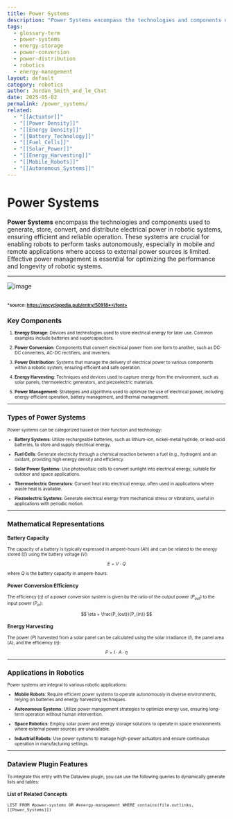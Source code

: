 ```yaml
---
title: Power Systems
description: "Power Systems encompass the technologies and components used to generate, store, convert, and distribute electrical power in robotic systems, ensuring efficient and reliable operation."
tags:
  - glossary-term
  - power-systems
  - energy-storage
  - power-conversion
  - power-distribution
  - robotics
  - energy-management
layout: default
category: robotics
author: Jordan_Smith_and_le_Chat
date: 2025-05-02
permalink: /power_systems/
related:
  - "[[Actuator]]"
  - "[[Power Density]]"
  - "[[Energy Density]]"
  - "[[Battery_Technology]]"
  - "[[Fuel_Cells]]"
  - "[[Solar_Power]]"
  - "[[Energy_Harvesting]]"
  - "[[Mobile_Robots]]"
  - "[[Autonomous_Systems]]"
---
```


# Power Systems

**Power Systems** encompass the technologies and components used to generate, store, convert, and distribute electrical power in robotic systems, ensuring efficient and reliable operation. These systems are crucial for enabling robots to perform tasks autonomously, especially in mobile and remote applications where access to external power sources is limited. Effective power management is essential for optimizing the performance and longevity of robotic systems.

---
![image](https://github.com/user-attachments/assets/eb9f599e-29f0-4eb3-b98c-190e4c406f6b)

<font size=1>*source: https://encyclopedia.pub/entry/50918*</font>
---

## Key Components

1. **Energy Storage**: Devices and technologies used to store electrical energy for later use. Common examples include batteries and supercapacitors.
   <br>

2. **Power Conversion**: Components that convert electrical power from one form to another, such as DC-DC converters, AC-DC rectifiers, and inverters.
   <br>

3. **Power Distribution**: Systems that manage the delivery of electrical power to various components within a robotic system, ensuring efficient and safe operation.
   <br>

4. **Energy Harvesting**: Techniques and devices used to capture energy from the environment, such as solar panels, thermoelectric generators, and piezoelectric materials.
   <br>

5. **Power Management**: Strategies and algorithms used to optimize the use of electrical power, including energy-efficient operation, battery management, and thermal management.
   <br>

---

## Types of Power Systems

Power systems can be categorized based on their function and technology:

* **Battery Systems**: Utilize rechargeable batteries, such as lithium-ion, nickel-metal hydride, or lead-acid batteries, to store and supply electrical energy.
  <br>

* **Fuel Cells**: Generate electricity through a chemical reaction between a fuel (e.g., hydrogen) and an oxidant, providing high energy density and efficiency.
  <br>

* **Solar Power Systems**: Use photovoltaic cells to convert sunlight into electrical energy, suitable for outdoor and space applications.
  <br>

* **Thermoelectric Generators**: Convert heat into electrical energy, often used in applications where waste heat is available.
  <br>

* **Piezoelectric Systems**: Generate electrical energy from mechanical stress or vibrations, useful in applications with periodic motion.
  <br>

---

## Mathematical Representations

### Battery Capacity

The capacity of a battery is typically expressed in ampere-hours ($Ah$) and can be related to the energy stored ($E$) using the battery voltage ($V$):

$$
E = V \cdot Q
$$

where $Q$ is the battery capacity in ampere-hours.

### Power Conversion Efficiency

The efficiency ($\eta$) of a power conversion system is given by the ratio of the output power ($P_{out}$) to the input power ($P_{in}$):

$$
\eta = \frac{P_{out}}{P_{in}}
$$

### Energy Harvesting

The power ($P$) harvested from a solar panel can be calculated using the solar irradiance ($I$), the panel area ($A$), and the efficiency ($\eta$):

$$
P = I \cdot A \cdot \eta
$$

---

## Applications in Robotics

Power systems are integral to various robotic applications:

* **Mobile Robots**: Require efficient power systems to operate autonomously in diverse environments, relying on batteries and energy harvesting techniques.
  <br>

* **Autonomous Systems**: Utilize power management strategies to optimize energy use, ensuring long-term operation without human intervention.
  <br>

* **Space Robotics**: Employ solar power and energy storage solutions to operate in space environments where external power sources are unavailable.
  <br>

* **Industrial Robots**: Use power systems to manage high-power actuators and ensure continuous operation in manufacturing settings.
  <br>

---

## Dataview Plugin Features

To integrate this entry with the Dataview plugin, you can use the following queries to dynamically generate lists and tables:

### List of Related Concepts

```dataview
LIST FROM #power-systems OR #energy-management WHERE contains(file.outlinks, [[Power_Systems]])

